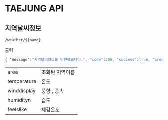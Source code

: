 # TAEJUNG API
## 지역날씨정보
```css
/weather/${name}
```
출력
```css
{ "message":"지역날씨정보를 반환했습니다.", "code":200, "success":true, "area" : "Seoul, South Korea", "temperature" :"0°", "winddisplay" : "8 km/h West", "humidity" : "29%", "feelslike" : "-1°" }
```

|       |         |
|---------|-------|
|  area         |조회된 지역이름|
| temperature   |온도|
|  winddisplay    | 풍향 , 풍속|
|   humidityn         |습도|
|  feelslike  |체감온도|
